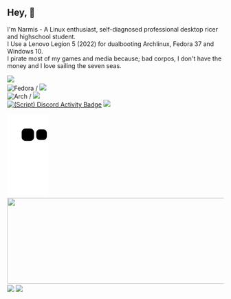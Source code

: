## Hey, 👋

I'm Narmis - A Linux enthusiast, self-diagnosed professional desktop ricer and highschool student.\
I Use a Lenovo Legion 5 (2022) for dualbooting Archlinux, Fedora 37 and Windows 10.\
I pirate most of my games and media because; bad corpos, I don't have the money and I love sailing the seven seas.

[![](https://skillicons.dev/icons?i=python,cpp,bash,html,css,linux,neovim)](https://skillicons.dev)\
![Fedora](https://img.shields.io/badge/-Fedora-%2351A2DA?logo=fedora&logoColor=white&style=flat) /
![](https://custom-icon-badges.demolab.com/badge/Hyprland-wm-00D9D6.svg?logo=hyprland)\
![Arch](https://img.shields.io/badge/Arch%20Linux-1BADF6?logo=arch-linux&logoColor=fff&style=flat) /
![](https://custom-icon-badges.demolab.com/badge/Sway-wm-FE403F.svg?logo=sway)\
[![(Script) Discord Activity Badge](https://badgen.net/badge/Discord%20User/Online?color=61d800&labelColor=434343&icon=discord)](https://github.com/Narmis-E/narmis-e)
![](https://komarev.com/ghpvc/?username=Narmis-E)
<p float="left">
  <img src="https://github.com/Narmis-E/narmis-e/blob/output/github-contribution-grid-snake-dark.svg"/>
  <img src="http://github-profile-summary-cards.vercel.app/api/cards/profile-details?username=Narmis-E&theme=onedark" width="650" height="200"  />
  <img src="http://github-profile-summary-cards.vercel.app/api/cards/stats?username=Narmis-E&theme=onedark" height="190" />
  <img src="http://github-profile-summary-cards.vercel.app/api/cards/repos-per-language?username=Narmis-E&theme=onedark" height="190" />
</p>
